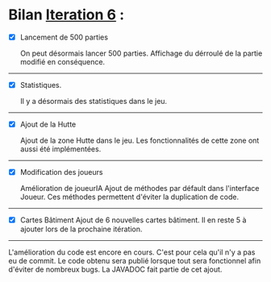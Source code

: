# Bilan [Iteration 6](https://github.com/L3-Info-Miage-Universite-Cote-D-Azur/projetinfo-2019-stoneage-sai/milestone/6)  :

- [X] Lancement de 500 parties 

  On peut désormais lancer 500 parties.
  Affichage du dérroulé de la partie modifié en conséquence.
-----------------------------------------------

- [X] Statistiques.

  Il y a désormais des statistiques dans le jeu.
-----------------------------------------------

- [X] Ajout de la Hutte

  Ajout de la zone Hutte dans le jeu.
  Les fonctionnalités de cette zone ont aussi été implémentées.
-----------------------------------------------

- [X] Modification des joueurs

  Amélioration de joueurIA
  Ajout de méthodes par défault dans l'interface Joueur.
  Ces méthodes permettent d'éviter la duplication de code.
-----------------------------------------------

- [X] Cartes Bâtiment
  Ajout de 6 nouvelles cartes bâtiment.
  Il en reste 5 à ajouter lors de la prochaine itération.
-----------------------------------------------


L'amélioration du code est encore en cours. C'est pour cela qu'il n'y a pas eu de commit.
Le code obtenu sera publié lorsque tout sera fonctionnel afin d'éviter de nombreux bugs.
La JAVADOC fait partie de cet ajout.
